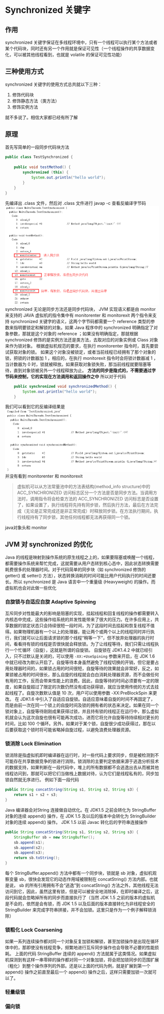 # Synchronized 关键字

## 作用
synchronized 关键字保证在多线程环境中，只有一个线程可以执行某个方法或者某个代码块，同时还有另一个作用就是保证可见性（一个线程操作的共享数据变化，可以被其他线程看到，也就是 volatile 的保证可见性功能）

## 三种使用方式
synchronized 关键字的使用方式总共就以下三种：
1. 修饰代码块
2. 修饰静态方法（类方法）
3. 修饰实例方法

就不多说了。相信大家都已经有所了解

## 原理
首先写简单的一段同步代码块方法
```JAVA
public class TestSynchronized {

    public void testMethod() {
        synchronized (this) {
            System.out.println("hello world");
        }
    }
}
```
先编译出 .class 文件，然后对 .class 文件进行 javap -c 查看反编译字节码
![](../../img/20190313001623.png)
synchronized 无论是同步方法还是同步代码块， JVM 实现语义都是由 monitor 来支持的
JAVA 虚拟机的指令集中有 monitorenter 和 monitorexit 两个指令来支持 synchronized 关键字的语义，这两个字节码都需要一个 reference 类型的参数来指明要锁定和解锁的对象。如果 Java 程序中的 synchronized 明确指定了对象参数，那就是这个对象的 reference ；如果没有明确指定，那就根据 synchronized 修饰的是实例方法还是类方法，去取对应的对象实例或 Class 对象来作为锁对象。
根据虚拟机规范的要求，在执行 monitorenter 指令时，首先要尝试获取对象的锁。 如果这个对象没被锁定，或者当前线程已经拥有了那个对象的锁，把锁的计数器加 1 ，相应的，在执行 monitorexit 指令时会将锁计数器减 1 ，当计数器为 0 时，锁就被释放。如果获取对象锁失败，那当前线程就要阻塞等待，直到对象锁被另外一个线程释放为止。
**方法的同步是隐式的，不需要通过字节码来控制，它的实现在方法调用和返回操作之中**
所以对于代码
```JAVA
    public synchronized void synchronizedMethod() {
        System.out.println("hello world");
    }
```
我们可以看到它的反编译结果是
![](../../img/20190313003652.png)
并没有看到 monitorenter 和 monitorexit
> 虚拟机可以从方法常量池中的方法表结构(method_info structure)中的 ACC_SYNCHRONIZED 访问标志区分一个方法是否是同步方法。当调用方法时，调用指令将会检查方法的 ACC_SYNCHRONIZED 访问标志是否设置了，如果设置了，执行线程将先持有同步锁，然后执行方法，最后在方法完成（无论是正常完成还是非正常完成）时释放同步锁。在方法执行期间，执行线程持有了同步锁，其他任何线程都无法再获得同一个锁。

java对象头和 monitor

## JVM 对 synchronized 的优化
Java 的线程是映射到操作系统的原生线程之上的，如果要阻塞或唤醒一个线程，都需要操作系统来帮忙完成，这就需要从用户态转到核心态中，因此状态转换需要耗费很多的处理器时间。对于代码简单的同步块（如 synchronized 修饰的 getter() 或 setter() 方法），状态转换消耗的时间可能比用户代码执行的时间还要长。所以 synchronized 是 Java 语言中一个重量级 (Heavyweight) 的操作。而虚拟机也会对此做一些优化
### 自旋锁与自适应自旋 Adaptive Spinning
互斥同步对性能最大的影响是阻塞的实现，挂起线程和回复线程的操作都需要转入内核态中完成，这些操作给系统的并发性能带来了很大的压力。在许多应用上，共享数据的锁定状态只会持续很短一段时间，为了这段时间去挂起和恢复线程不值得。如果物理机器有一个以上的处理器，能让两个或两个以上的线程同时并行执行，我们就可以让后面请求锁的那个线程“稍等一下”，但不放弃处理器的执行时间，看看持有锁的线程是否很快就会释放锁。为了让线程等待，我们只需让线程执行一个忙循环（自旋），这就是所谓的自旋锁。
自旋锁在 JDK1.4.2 中就已经引入，只不过默认是关闭的，可以使用 `-XX:+UseSpining` 参数来开启，在 JDK 1.6 中就已经改为默认开启了。自旋等待本身虽然避免了线程切换的开销，但它是要占用处理器时间的，如果锁占用的时间很短，自旋等待的效果就会非常好，反之，如果锁被占用的时间很长，那么自旋的线程就会白白消耗处理器资源，而不会做任何有用的工作，反而会带来性能上的浪费。因此，自旋等待的时间必须要有一定的限度，如果自旋超过了限定的次数仍然没有成功获得锁，就应当使用传统的方式去挂起线程了。自旋次数默认值是 10 次，用户可以使用参数 -XX:PreBlockSpin 来更改。
在 JDK1.6 中引入了自适应自旋锁。自适应意味着自旋的时间不再固定了，而是由前一次在同一个锁上的自旋时间及锁的拥有者的状态来决定。如果在同一个锁对象上，自旋等待刚刚成果获得过锁，并且持有锁的线程正在运行中，那么虚拟机就会认为这次自旋也很有可能再次成功，进而它将允许自旋等待持续相对更长的时间，比如 100 个循环。另外，如果对于某个锁，自旋很少成功获得过，那在以后要获取这个锁时将可能省略掉自旋过程，以避免浪费处理器资源。

### 锁消除 Lock Elimination
锁消除是指虚拟机即时编译器在运行时，对一些代码上要求同步，但是被检测到不可能存在共享数据竞争的锁进行消除。锁消除的主要判定依据来源于逃逸分析技术的数据支持，如果判断在一段代码中，堆上的所有数据都不会逃逸出去从而被其他线程访问到，那就可以把它们当做栈上数据对待，认为它们是线程私有的，同步加锁自然就无序进行。
例如下面一段代码
```JAVA
public String concatString(String s1, String s2, String s3) {
    return s1 + s2 + s3;
}
```
Java 编译器会对String 连接做自动优化。在 JDK1.5 之前会转化为 StringBuffer 对象的连续 append() 操作，在 JDK 1.5 及以后的版本中会转化为 StringBuilder 对象的连续 append() 操作。
JDK 1.5 以前 Javac 转化后的字符串连接操作
```JAVA
public String concatString(String s1, String s2, String s3) {
    StringBuffer sb = new StringBuffer();
    sb.append(s1);
    sb.append(s2);
    sb.append(s3);
    return sb.toString();
}
```
每个 StringBuffer.append() 方法中都有一个同步块，锁就是 sb 对象，虚拟机观察变量 sb，很快会发现它的动态作用域被限制在 concatString() 方法内部。也就是说， sb 的所有引用拥有不会“逃逸”到 concatString() 方法之外，其他线程无法访问到它，因此，虽然这里有锁，但是可以被安全地消除掉，在即时编译之后，这段代码就会忽略掉所有的同步而直接执行了（当然 JDK 1.5 之前的版本的虚拟机是不会的，依然是会有锁，而 JDK 1.5 以及后面的版本直接转化为非线程安全的 StringBuilder 来完成字符串拼接，并不会加锁。这里只是作为一个例子解释锁消除）

### 锁粗化 Lock Coarsening
如果一系列连续操作都对同一个对象反复加锁和解锁，甚至加锁操作是出现在循环体中的，那即使没有线程竞争，频繁地进行互斥同步操作也会导致不必要的性能损耗。
上面的代码 StringBuffer 连续的 append() 方法就属于这类情况。如果虚拟机探测到有这样一串零碎的操作都对同一个对象加锁，将会把加锁同步的范围扩展（粗化）到整个操作序列的外部。还是以上面的代码为例，就是扩展到第一个 append() 操作之前直至最后一个 append() 操作之后，这样只需要加锁一次就可以了。


### 轻量级锁

### 偏向锁

